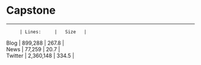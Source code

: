 # Capstone

----------------------------------  
         | Lines:     |   Size   |  
Blog     |   899,288  |   267.8  |  
News     |   77,259   |  20.7    |  
Twitter  | 2,360,148  |   334.5  |  
